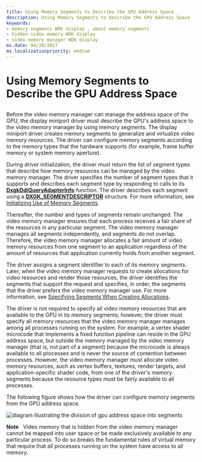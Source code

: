 ```yaml
---
title: Using Memory Segments to Describe the GPU Address Space
description: Using Memory Segments to Describe the GPU Address Space
keywords:
- memory segments WDK display , about memory segments
- hidden video memory WDK display
- video memory manager WDK display
ms.date: 04/20/2017
ms.localizationpriority: medium
---
```


# Using Memory Segments to Describe the GPU Address Space


## <span id="ddk_using_memory_segments_to_describe_the_gpu_address_space_gg"></span><span id="DDK_USING_MEMORY_SEGMENTS_TO_DESCRIBE_THE_GPU_ADDRESS_SPACE_GG"></span>


Before the video memory manager can manage the address space of the GPU, the display miniport driver must describe the GPU's address space to the video memory manager by using memory segments. The display miniport driver creates memory segments to generalize and virtualize video memory resources. The driver can configure memory segments according to the memory types that the hardware supports (for example, frame buffer memory or system memory aperture).

During driver initialization, the driver must return the list of segment types that describe how memory resources can be managed by the video memory manager. The driver specifies the number of segment types that it supports and describes each segment type by responding to calls to its [**DxgkDdiQueryAdapterInfo**](/windows-hardware/drivers/ddi/d3dkmddi/nc-d3dkmddi-dxgkddi_queryadapterinfo) function. The driver describes each segment using a [**DXGK\_SEGMENTDESCRIPTOR**](/windows-hardware/drivers/ddi/d3dkmddi/ns-d3dkmddi-_dxgk_segmentdescriptor) structure. For more information, see [Initializing Use of Memory Segments](initializing-use-of-memory-segments.md).

Thereafter, the number and types of segments remain unchanged. The video memory manager ensures that each process receives a fair share of the resources in any particular segment. The video memory manager manages all segments independently, and segments do not overlap. Therefore, the video memory manager allocates a fair amount of video memory resources from one segment to an application regardless of the amount of resources that application currently holds from another segment.

The driver assigns a segment identifier to each of its memory segments. Later, when the video memory manager requests to create allocations for video resources and render those resources, the driver identifies the segments that support the request and specifies, in order, the segments that the driver prefers the video memory manager use. For more information, see [Specifying Segments When Creating Allocations](specifying-segments-when-creating-allocations.md).

The driver is not required to specify all video memory resources that are available to the GPU in its memory segments; however, the driver must specify all memory resources that the video memory manager manages among all processes running on the system. For example, a vertex shader microcode that implements a fixed function pipeline can reside in the GPU address space, but outside the memory managed by the video memory manager (that is, not part of a segment) because the microcode is always available to all processes and is never the source of contention between processes. However, the video memory manager must allocate video memory resources, such as vertex buffers, textures, render targets, and application-specific shader code, from one of the driver's memory segments because the resource types must be fairly available to all processes.

The following figure shows how the driver can configure memory segments from the GPU address space.

![diagram illustrating the division of gpu address space into segments](images/memseg.png)

**Note**   Video memory that is hidden from the video memory manager cannot be mapped into user space or be made exclusively available to any particular process. To do so breaks the fundamental rules of virtual memory that require that all processes running on the system have access to all memory.

 

 


